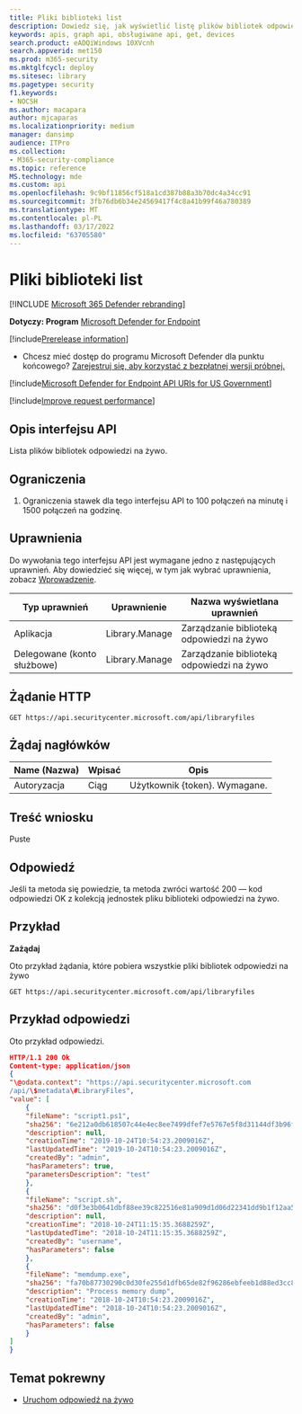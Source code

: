 ```yaml
---
title: Pliki biblioteki list
description: Dowiedz się, jak wyświetlić listę plików bibliotek odpowiedzi na żywo.
keywords: apis, graph api, obsługiwane api, get, devices
search.product: eADQiWindows 10XVcnh
search.appverid: met150
ms.prod: m365-security
ms.mktglfcycl: deploy
ms.sitesec: library
ms.pagetype: security
f1.keywords:
- NOCSH
ms.author: macapara
author: mjcaparas
ms.localizationpriority: medium
manager: dansimp
audience: ITPro
ms.collection:
- M365-security-compliance
ms.topic: reference
MS.technology: mde
ms.custom: api
ms.openlocfilehash: 9c9bf11856cf518a1cd387b88a3b70dc4a34cc91
ms.sourcegitcommit: 3fb76db6b34e24569417f4c8a41b99f46a780389
ms.translationtype: MT
ms.contentlocale: pl-PL
ms.lasthandoff: 03/17/2022
ms.locfileid: "63705580"
---
```

#  <a name="list-library-files"></a>Pliki biblioteki list 

[!INCLUDE [Microsoft 365 Defender rebranding](../../includes/microsoft-defender.md)]

**Dotyczy: Program** [Microsoft Defender for Endpoint](https://go.microsoft.com/fwlink/?linkid=2154037)

[!include[Prerelease information](../../includes/prerelease.md)]

- Chcesz mieć dostęp do programu Microsoft Defender dla punktu końcowego? [Zarejestruj się, aby korzystać z bezpłatnej wersji próbnej.](https://www.microsoft.com/microsoft-365/windows/microsoft-defender-atp?ocid=docs-wdatp-exposedapis-abovefoldlink) 

[!include[Microsoft Defender for Endpoint API URIs for US Government](../../includes/microsoft-defender-api-usgov.md)]

[!include[Improve request performance](../../includes/improve-request-performance.md)]

## <a name="api-description"></a>Opis interfejsu API

Lista plików bibliotek odpowiedzi na żywo.

## <a name="limitations"></a>Ograniczenia

1.  Ograniczenia stawek dla tego interfejsu API to 100 połączeń na minutę i 1500 połączeń na godzinę.

## <a name="permissions"></a>Uprawnienia

Do wywołania tego interfejsu API jest wymagane jedno z następujących uprawnień. Aby dowiedzieć się więcej, w tym jak wybrać uprawnienia, zobacz [Wprowadzenie](apis-intro.md).

|Typ uprawnień                       |      Uprawnienie          |  Nazwa wyświetlana uprawnień | 
|-----------------|--------|---------------------------|  
| Aplikacja                        | Library.Manage | Zarządzanie biblioteką odpowiedzi na żywo |
| Delegowane (konto służbowe) | Library.Manage | Zarządzanie biblioteką odpowiedzi na żywo |

## <a name="http-request"></a>Żądanie HTTP

```HTTP
GET https://api.securitycenter.microsoft.com/api/libraryfiles
```

## <a name="request-headers"></a>Żądaj nagłówków

| Name (Nazwa)         |      Wpisać                     | Opis
|-----------------|--------|---------------------------|
| Autoryzacja   | Ciąg | Użytkownik {token}. Wymagane. |

## <a name="request-body"></a>Treść wniosku
Puste

## <a name="response"></a>Odpowiedź 
Jeśli ta metoda się powiedzie, ta metoda zwróci wartość 200 — kod odpowiedzi OK z kolekcją jednostek pliku biblioteki odpowiedzi na żywo.

## <a name="example"></a>Przykład

**Zażądaj**

Oto przykład żądania, które pobiera wszystkie pliki bibliotek odpowiedzi na żywo

```HTTP
GET https://api.securitycenter.microsoft.com/api/libraryfiles
```

## <a name="response-example"></a>Przykład odpowiedzi

Oto przykład odpowiedzi.

```JSON
HTTP/1.1 200 Ok
Content-type: application/json
{
"\@odata.context": "https://api.securitycenter.microsoft.com
/api/\$metadata\#LibraryFiles",
"value": [
    {
    "fileName": "script1.ps1",
    "sha256": "6e212a0db618507c44e4ec8ee7499dfef7e5767e5f8d31144df3b96fd1145caf",
    "description": null,
    "creationTime": "2019-10-24T10:54:23.2009016Z",
    "lastUpdatedTime": "2019-10-24T10:54:23.2009016Z",
    "createdBy": "admin",
    "hasParameters": true,
    "parametersDescription": "test"
    },
    {
    "fileName": "script.sh",
    "sha256": "d0f3e3b0641dbf88ee39c822516e81a909d1d06d22341dd9b1f12aa5e5c027a2",
    "description": null,
    "creationTime": "2018-10-24T11:15:35.3688259Z",
    "lastUpdatedTime": "2018-10-24T11:15:35.3688259Z",
    "createdBy": "username",
    "hasParameters": false
    },
    {
    "fileName": "memdump.exe",
    "sha256": "fa70b87730290c0d30fe255d1dfb65de82f96286ebfeeb1d88ed3cc831329825",
    "description": "Process memory dump",
    "creationTime": "2018-10-24T10:54:23.2009016Z",
    "lastUpdatedTime": "2018-10-24T10:54:23.2009016Z",
    "createdBy": "admin",
    "hasParameters": false
    }
]
}
```


## <a name="related-topic"></a>Temat pokrewny
- [Uruchom odpowiedź na żywo](run-live-response.md) 